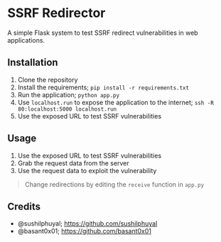 # SSRF Redirector
A simple Flask system to test SSRF redirect vulnerabilities in web applications.

## Installation
1. Clone the repository
2. Install the requirements; `pip install -r requirements.txt`
3. Run the application; `python app.py`
4. Use `localhost.run` to expose the application to the internet; `ssh -R 80:localhost:5000 localhost.run`
5. Use the exposed URL to test SSRF vulnerabilities

## Usage
1. Use the exposed URL to test SSRF vulnerabilities 
2. Grab the request data from the server
3. Use the request data to exploit the vulnerability

> Change redirections by editing the `receive` function in `app.py`

## Credits
- @sushilphuyal; https://github.com/sushilphuyal
- @basant0x01; https://github.com/basant0x01
